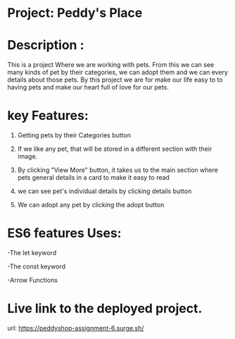 # Project: Peddy's Place

# Description :
This is a project Where we are working with pets. From this we can see many kinds of pet by their categories, we can adopt them and we can every details about those pets. By this project we are for make our life easy to to having pets and make our heart full of love for our pets.

# key Features:
1. Getting pets by their Categories button

2. If we like any pet, that will be stored in a different section with their image.

3. By clicking "View More" button, it takes us to the main section where pets general details in a card to make it easy to read

4. we can see pet's individual details by clicking details button

5. We can adopt any pet by clicking the adopt button 



# ES6 features Uses:

-The let keyword

-The const keyword

-Arrow Functions



# Live link to the deployed project.

url: https://peddyshop-assignment-6.surge.sh/


